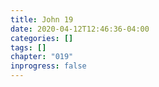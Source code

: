 ```yaml
---
title: John 19
date: 2020-04-12T12:46:36-04:00
categories: []
tags: []
chapter: "019"
inprogress: false
---
```


